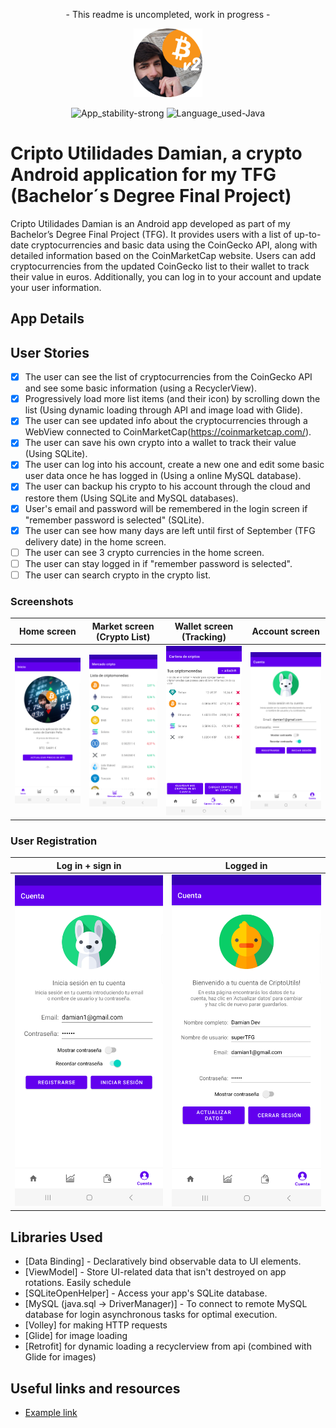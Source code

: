 <p align="center">
  - This readme is uncompleted, work in progress -
</p>

<p align="center">
  <img src="./app/src/main/res/drawable/damian_bitcoin_utils_icono_v2_cutre_redondo.png" alt="Cripto_Utilidades_Damian" width="110" />
</p>

<div align="center">

![App_stability-strong](https://img.shields.io/badge/App_stability-strong-green.svg)
![Language_used-Java](https://img.shields.io/badge/Language_used-Java-orange.svg)

</div>

# Cripto Utilidades Damian, a crypto Android application for my TFG (Bachelor´s Degree Final Project)

Cripto Utilidades Damian is an Android app developed as part of my Bachelor’s Degree Final Project (TFG). It provides users with a list of up-to-date cryptocurrencies and basic data using the CoinGecko API, along with detailed information based on the CoinMarketCap website. Users can add cryptocurrencies from the updated CoinGecko list to their wallet to track their value in euros. Additionally, you can log in to your account and update your user information.

## App Details

## User Stories

- [x] The user can see the list of cryptocurrencies from the CoinGecko API and see some basic information (using a RecyclerView).
- [x] Progressively load more list items (and their icon) by scrolling down the list (Using dynamic loading through API and image load with Glide).
- [x] The user can see updated info about the cryptocurrencies through a WebView connected to CoinMarketCap(https://coinmarketcap.com/).
- [x] The user can save his own crypto into a wallet to track their value (Using SQLite).
- [x] The user can log into his account, create a new one and edit some basic user data once he has logged in (Using a online MySQL database).
- [x] The user can backup his crypto to his account through the cloud and restore them (Using SQLite and MySQL databases).
- [x] User's email and password will be remembered in the login screen if "remember password is selected" (SQLite).
- [x] The user can see how many days are left until first of September (TFG delivery date) in the home screen.
- [ ] The user can see 3 crypto currencies in the home screen.
- [ ] The user can stay logged in if "remember password is selected".
- [ ] The user can search crypto in the crypto list.

### Screenshots

  |                           Home screen                            |                    Market screen (Crypto List)                     |                      Wallet screen (Tracking)                      |                             Account screen                               |
  |:----------------------------------------------------------------:|:------------------------------------------------------------------:|:------------------------------------------------------------------:|:------------------------------------------------------------------------:|
  | <img width="250" src="./README/screenshots/Home_screenshot.png"> | <img width="250" src="./README/screenshots/Market_screenshot.png"> | <img width="250" src="./README/screenshots/Wallet_screenshot.png"> | <img width="250" src="./README/screenshots/Login_Signup_screenshot.png"> |

### User Registration

  |                             Log in + sign in                             |                              Logged in                               |
  |:------------------------------------------------------------------------:|:--------------------------------------------------------------------:|
  | <img width="250" src="./README/screenshots/Login_Signup_screenshot.png"> | <img width="250" src="./README/screenshots/Loggedin_screenshot.png"> |

## Libraries Used

* [Data Binding] - Declaratively bind observable data to UI elements.
* [ViewModel] - Store UI-related data that isn't destroyed on app rotations. Easily schedule
* [SQLiteOpenHelper] - Access your app's SQLite database.
* [MySQL (java.sql -> DriverManager)] - To connect to remote MySQL database for login
  asynchronous tasks for optimal execution.
* [Volley] for making HTTP requests
* [Glide] for image loading
* [Retrofit] for dynamic loading a recyclerview from api (combined with Glide for images)

## Useful links and resources
- [Example link](https://github.com/big-damian/Cripto_Utilidades_Damian)
